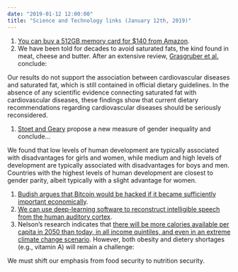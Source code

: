 ```yaml
---
date: "2019-01-12 12:00:00"
title: "Science and Technology links (January 12th, 2019)"
---
```




1. [You can buy a 512GB memory card for $140 from Amazon](https://www.amazon.com/PNY-Elite-Performance-512GB-P-SDX512U3H-GE/dp/B00XJRX01M/).
1. We have been told for decades to avoid saturated fats, the kind found in meat, cheese and butter. After an extensive review, [Grasgruber et al.](https://www.ncbi.nlm.nih.gov/pubmed/27680091) conclude:<br/>

> 
Our results do not support the association between cardiovascular diseases and saturated fat, which is still contained in official dietary guidelines. In the absence of any scientific evidence connecting saturated fat with cardiovascular diseases, these findings show that current dietary recommendations regarding cardiovascular diseases should be seriously reconsidered.

1. [Stoet and Geary](https://journals.plos.org/plosone/article?id=10.1371/journal.pone.0205349) propose a new measure of gender inequality and conclude&hellip;<br/>

> 
We found that low levels of human development are typically associated with disadvantages for girls and women, while medium and high levels of development are typically associated with disadvantages for boys and men. Countries with the highest levels of human development are closest to gender parity, albeit typically with a slight advantage for women.

1. [Budish argues that Bitcoin would be hacked if it became sufficiently important economically](https://research.chicagobooth.edu/-/media/research/stigler/pdfs/workingpapers/24theeconomiclimitsofbitcoinandtheblockchain.pdf).
1. [We can use deep-learning software to reconstruct intelligible speech from the human auditory cortex](https://www.biorxiv.org/content/early/2018/10/10/350124).
1. Nelson&rsquo;s research indicates that [there will be more calories available per capita in 2050 than today, in all income quintiles, and even in an extreme climate change scenario](https://www.washingtonpost.com/opinions/2019/01/02/global-food-problem-isnt-what-you-think/). However, both obesity and dietery shortages (e.g., vitamin A) will remain a challenge:

> 
We must shift our emphasis from food security to nutrition security.



